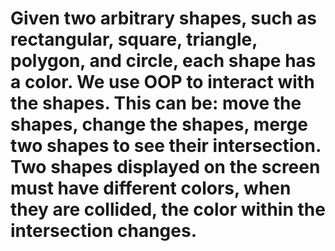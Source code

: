 # Given two arbitrary shapes, such as rectangular, square, triangle, polygon, and circle, each shape has a color. We use OOP to interact with the shapes. This can be: move the shapes, change the shapes, merge two shapes to see their intersection. Two shapes displayed on the screen must have different colors, when they are collided, the color within the intersection changes.
